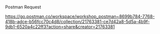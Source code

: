 Postman Request

https://go.postman.co/workspace/workshop_postman~8699b784-7768-418b-adce-b56fcc70c4d8/collection/21763381-ce7d42a8-5d5a-4b9f-9db1-6520a4c22ff3?action=share&creator=21763381
